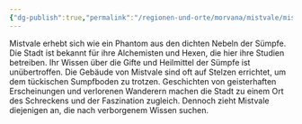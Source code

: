 ```yaml
---
{"dg-publish":true,"permalink":"/regionen-und-orte/morvana/mistvale/mistvale/","tags":["City"]}
---
```


Mistvale erhebt sich wie ein Phantom aus den dichten Nebeln der Sümpfe. Die Stadt ist bekannt für ihre Alchemisten und Hexen, die hier ihre Studien betreiben. Ihr Wissen über die Gifte und Heilmittel der Sümpfe ist unübertroffen. Die Gebäude von Mistvale sind oft auf Stelzen errichtet, um dem tückischen Sumpfboden zu trotzen. Geschichten von geisterhaften Erscheinungen und verlorenen Wanderern machen die Stadt zu einem Ort des Schreckens und der Faszination zugleich. Dennoch zieht Mistvale diejenigen an, die nach verborgenem Wissen suchen.